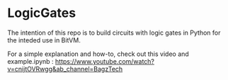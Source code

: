 # LogicGates
The intention of this repo is to build circuits with logic gates in Python for the inteded use in BitVM.

For a simple explanation and how-to, check out this video and example.ipynb :
https://www.youtube.com/watch?v=cnijtOVRwgg&ab_channel=BagzTech
